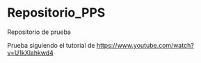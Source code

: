 # Repositorio_PPS
Repositorio de prueba

Prueba siguiendo el tutorial de
https://www.youtube.com/watch?v=U1kXlahkwd4
